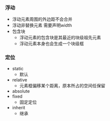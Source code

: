 ### 浮动
 - 浮动元素周围的外边距不会合并
 - 浮动非替换元素 需要声明width
 - 包含块
    - 浮动元素的包含块是其最近的块级祖先元素
    - 浮动元素本身也会生成一个块级框


### 定位
- static
  - 默认
- relative
  - 元素框偏移某个距离，原本所占的空间任保留
- absolute
- fixed
  - 固定定位
- inherit
  - 继承